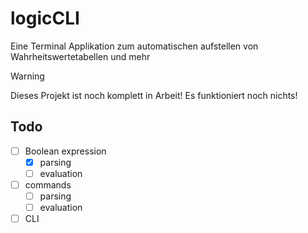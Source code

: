 # logicCLI
Eine Terminal Applikation zum automatischen aufstellen von Wahrheitswertetabellen und mehr

> [!WARNING]
> Dieses Projekt ist noch komplett in Arbeit! Es funktioniert noch nichts!

## Todo

- [ ] Boolean expression
    - [x] parsing
    - [ ] evaluation
- [ ] commands
    - [ ] parsing
    - [ ] evaluation
- [ ] CLI
